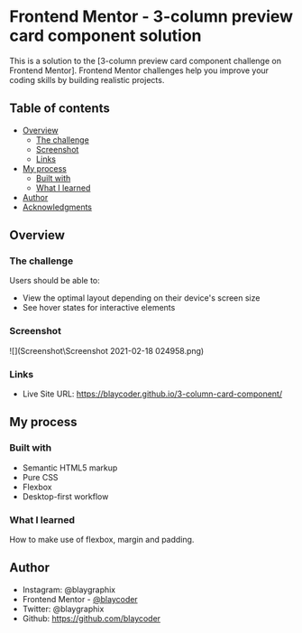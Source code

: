 # Frontend Mentor - 3-column preview card component solution

This is a solution to the [3-column preview card component challenge on Frontend Mentor]. 
Frontend Mentor challenges help you improve your coding skills by building realistic projects. 

## Table of contents

- [Overview](#overview)
  - [The challenge](#the-challenge)
  - [Screenshot](#screenshot)
  - [Links](#links)
- [My process](#my-process)
  - [Built with](#built-with)
  - [What I learned](#what-i-learned)
- [Author](#author)
- [Acknowledgments](#acknowledgments)


## Overview

### The challenge

Users should be able to:

- View the optimal layout depending on their device's screen size
- See hover states for interactive elements

### Screenshot

![](Screenshot\Screenshot 2021-02-18 024958.png)


### Links
- Live Site URL: https://blaycoder.github.io/3-column-card-component/

## My process

### Built with

- Semantic HTML5 markup
- Pure CSS
- Flexbox
- Desktop-first workflow

### What I learned
  How to make use of flexbox, margin and padding.

## Author
-  Instagram: @blaygraphix
- Frontend Mentor - [@blaycoder](https://www.frontendmentor.io/profile/blaycoder)
-  Twitter: @blaygraphix
-  Github: https://github.com/blaycoder
  
